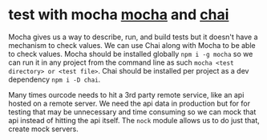 # test with mocha [mocha](https://mochajs.org/) and [chai](http://www.chaijs.com/)

Mocha gives us a way to describe, run, and build tests but it doesn't have a mechanism to check values. We can use Chai along with Mocha to be able to check values.
Mocha should be installed globally `npm i -g mocha` so we can run it in any project from the command line as such `mocha <test directory> or <test file>`. Chai should be installed per project as a dev dependency `npm i -D chai`.

Many times ourcode needs to hit a 3rd party remote service, like an api hosted on a remote server. We need the api data in production but for for testing that may be unnecessary and time consuming so we can mock that api instead of hitting the api itself. The `nock` module allows us to do just that, create mock servers.
